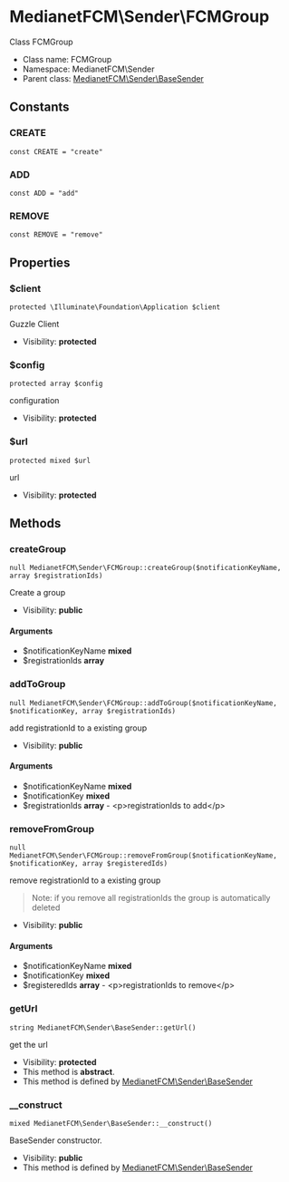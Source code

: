 MedianetFCM\Sender\FCMGroup
===============

Class FCMGroup




* Class name: FCMGroup
* Namespace: MedianetFCM\Sender
* Parent class: [MedianetFCM\Sender\BaseSender](MedianetFCM-Sender-BaseSender.md)



Constants
----------


### CREATE

    const CREATE = "create"





### ADD

    const ADD = "add"





### REMOVE

    const REMOVE = "remove"





Properties
----------


### $client

    protected \Illuminate\Foundation\Application $client

Guzzle Client



* Visibility: **protected**


### $config

    protected array $config

configuration



* Visibility: **protected**


### $url

    protected mixed $url

url



* Visibility: **protected**


Methods
-------


### createGroup

    null MedianetFCM\Sender\FCMGroup::createGroup($notificationKeyName, array $registrationIds)

Create a group



* Visibility: **public**


#### Arguments
* $notificationKeyName **mixed**
* $registrationIds **array**



### addToGroup

    null MedianetFCM\Sender\FCMGroup::addToGroup($notificationKeyName, $notificationKey, array $registrationIds)

add registrationId to a existing group



* Visibility: **public**


#### Arguments
* $notificationKeyName **mixed**
* $notificationKey **mixed**
* $registrationIds **array** - &lt;p&gt;registrationIds to add&lt;/p&gt;



### removeFromGroup

    null MedianetFCM\Sender\FCMGroup::removeFromGroup($notificationKeyName, $notificationKey, array $registeredIds)

remove registrationId to a existing group

>Note: if you remove all registrationIds the group is automatically deleted

* Visibility: **public**


#### Arguments
* $notificationKeyName **mixed**
* $notificationKey **mixed**
* $registeredIds **array** - &lt;p&gt;registrationIds to remove&lt;/p&gt;



### getUrl

    string MedianetFCM\Sender\BaseSender::getUrl()

get the url



* Visibility: **protected**
* This method is **abstract**.
* This method is defined by [MedianetFCM\Sender\BaseSender](MedianetFCM-Sender-BaseSender.md)




### __construct

    mixed MedianetFCM\Sender\BaseSender::__construct()

BaseSender constructor.



* Visibility: **public**
* This method is defined by [MedianetFCM\Sender\BaseSender](MedianetFCM-Sender-BaseSender.md)



